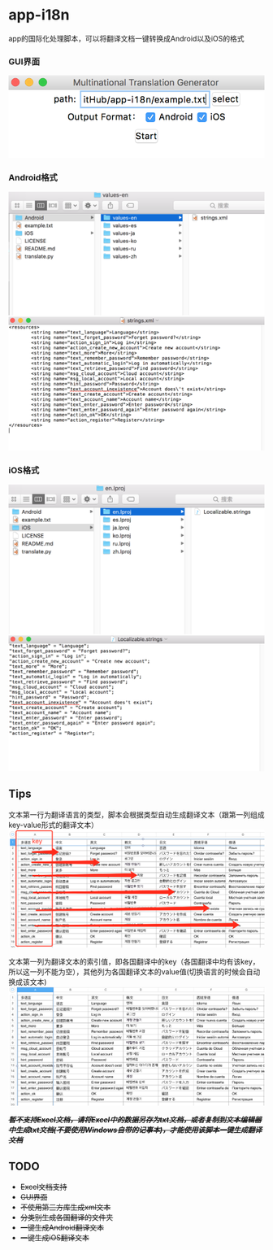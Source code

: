 # app-i18n

app的国际化处理脚本，可以将翻译文档一键转换成Android以及iOS的格式

### GUI界面

![GUI界面](img/program_interface.png)

### Android格式

![Android格式输出](img/output_Android.png)
![Android格式输出详情](img/output_Android_details.png)

### iOS格式

![iOS格式输出](img/output_iOS.png)
![iOS格式输出详情](img/output_iOS_details.png)

## Tips

文本第一行为翻译语言的类型，脚本会根据类型自动生成翻译文本（跟第一列组成key-value形式的翻译文本）
![文本第一行](img/first_row.png)

文本第一列为翻译文本的索引值，即各国翻译中的key（各国翻译中均有该key，所以这一列不能为空），其他列为各国翻译文本的value值(切换语言的时候会自动换成该文本)
![文本第一列](img/first_col.png)

***~~暂不支持Excel文档，请将Excel中的数据另存为txt文档，或者复制到文本编辑器中生成txt文档(不要使用Windows自带的记事本)，才能使用该脚本一键生成翻译文档~~***

## TODO

* ~~Excel文档支持~~
* ~~GUI界面~~
* ~~不使用第三方库生成xml文本~~
* ~~分类别生成各国翻译的文件夹~~
* ~~一键生成Android翻译文本~~
* ~~一键生成iOS翻译文本~~
